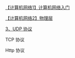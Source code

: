 
[【计算机网络1】计算机网络入门](https://blog.csdn.net/qq_38350635/article/details/103654314)

[【计算机网络2】物理层](https://blog.csdn.net/qq_38350635/article/details/103936270)


[3、UDP 协议](https://blog.csdn.net/qq_38350635/article/details/103905021)

TCP 协议

Http 协议

